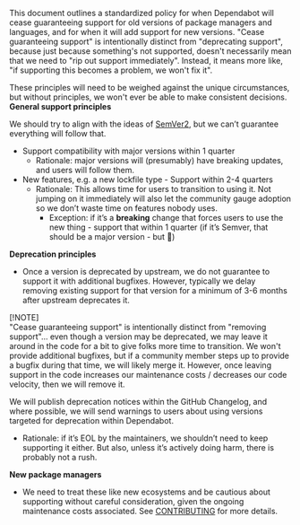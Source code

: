 This document outlines a standardized policy for when Dependabot will cease guaranteeing support for old versions of package managers and languages, and for when it will add support for new versions. "Cease guaranteeing support" is intentionally distinct from "deprecating support", because just because something's not supported, doesn't necessarily mean that we need to "rip out support immediately". Instead, it means more like, "if supporting this becomes a problem, we won't fix it".

These principles will need to be weighed against the unique circumstances, but without principles, we won't ever be able to make consistent decisions.
**General support principles**

We should try to align with the ideas of [SemVer2](https://semver.org/spec/v2.0.0.html), but we can’t guarantee everything will follow that.

* Support compatibility with major versions within 1 quarter  
  * Rationale: major versions will (presumably) have breaking updates, and users will follow them.   
* New features, e.g. a new lockfile type - Support within 2-4 quarters  
  * Rationale: This allows time for users to transition to using it. Not jumping on it immediately will also let the community gauge adoption so we don’t waste time on features nobody uses.
    * Exception: if it’s a **breaking** change that forces users to use the new thing - support that within 1 quarter (if it’s Semver, that should be a major version - but 🤷)  

**Deprecation principles**

* Once a version is deprecated by upstream, we do not guarantee to support it with additional bugfixes. However, typically we delay removing existing support for that version for a minimum of 3-6 months after upstream deprecates it.

[!NOTE]  
"Cease guaranteeing support" is intentionally distinct from "removing support"... even though a version may be deprecated, we may leave it around in the code for a bit to give folks more time to transition. We won't provide additional bugfixes, but if a community member steps up to provide a bugfix during that time, we will likely merge it. However, once leaving support in the code increases our maintenance costs / decreases our code velocity, then we will remove it.
 
We will publish deprecation notices within the GitHub Changelog, and where possible, we will send warnings to users about using versions targeted for deprecation within Dependabot.
  * Rationale: if it’s EOL by the maintainers, we shouldn’t need to keep supporting it either.  But also, unless it’s actively doing harm, there is probably not a rush.

**New package managers**

* We need to treat these like new ecosystems and be cautious about supporting without careful consideration, given the ongoing maintenance costs associated. See [CONTRIBUTING](CONTRIBUTING.md#contributing-new-ecosystems) for more details.

